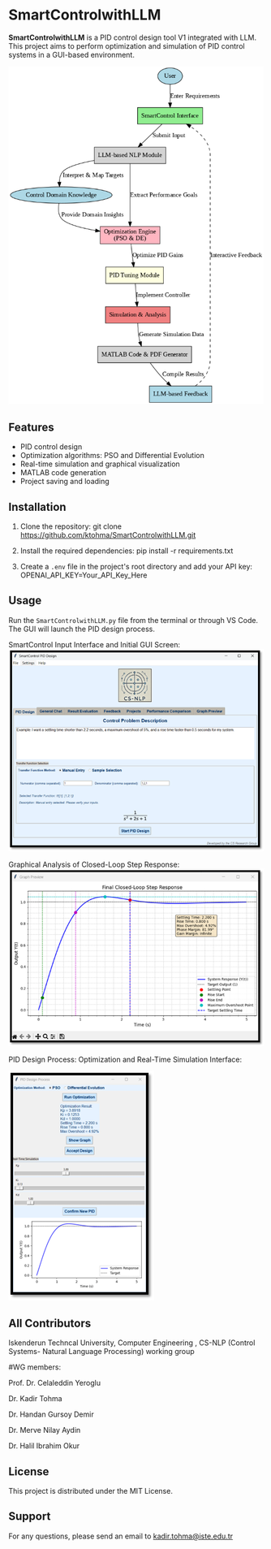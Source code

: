 # SmartControlwithLLM

**SmartControlwithLLM** is a PID control design tool V1 integrated with LLM. This project aims to perform optimization and simulation of PID control systems in a GUI-based environment.

![SmartControlwithLLM Logo](Software_Architecture.png)


## Features

- PID control design
- Optimization algorithms: PSO and Differential Evolution
- Real-time simulation and graphical visualization
- MATLAB code generation
- Project saving and loading

## Installation

1. Clone the repository:
   git clone https://github.com/ktohma/SmartControlwithLLM.git
   
2. Install the required dependencies:
   pip install -r requirements.txt
   
3. Create a `.env` file in the project's root directory and add your API key:
   OPENAI_API_KEY=Your_API_Key_Here


## Usage

Run the `SmartControlwithLLM.py` file from the terminal or through VS Code. The GUI will launch the PID design process.

SmartControl Input Interface and Initial GUI Screen:
![SmartControlwithLLM Logo](screenshot.png)

Graphical Analysis of Closed-Loop Step Response:
![SmartControlwithLLM Logo](screenshot3.png)

PID Design Process: Optimization and Real-Time Simulation Interface:

![SmartControlwithLLM Logo](screenshot2.png)

## All Contributors

Iskenderun Techncal University, Computer Engineering , CS-NLP (Control Systems- Natural Language Processing) working group

#WG members:

Prof. Dr. Celaleddin Yeroglu

Dr. Kadir Tohma

Dr. Handan Gursoy Demir

Dr. Merve Nilay Aydin

Dr. Halil Ibrahim Okur

## License

This project is distributed under the MIT License.

## Support

For any questions, please send an email to kadir.tohma@iste.edu.tr 
